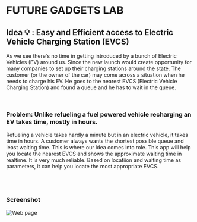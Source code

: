 # FUTURE GADGETS LAB
## Idea  :bulb: : Easy and Efficient access to Electric Vehicle Charging Station (EVCS)
As we see there's no time in getting introduced by a bunch of Electric Vehicles (EV) around us. 
Since the new launch would create opportunity for many companies to set up their charging stations around the state. 
The customer (or the owner of the car) may come across a situation when he needs to charge his EV. He goes to the nearest EVCS (Electric Vehicle Charging Station) and found a queue and he has to wait in the queue.

<br>

### Problem: Unlike refueling a fuel powered vehicle recharging an EV takes time, mostly in hours.
Refueling a vehicle takes hardly a minute but in an electric vehicle, it takes time in hours.
A customer always wants the shortest possible queue and least waiting time. This is where our idea comes into role.
This app will help you locate the nearest EVCS and shows the approximate waiting time in realtime. It is very much reliable. Based on locatiion and waiting time as parameters, it can help you locate the most appropriate EVCS.

<br><br>

### Screenshot

![Web page](https://github.com/tarunlahrod/FUTURE-GADGETS-LAB/blob/master/Screenshots/EVCSWebApp.png)
